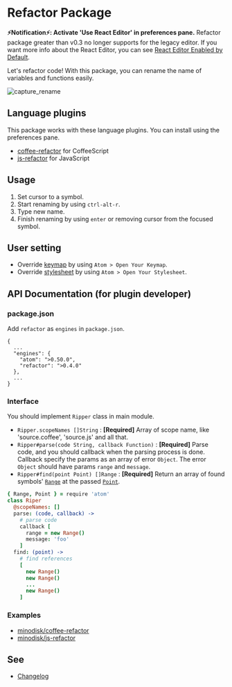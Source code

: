 # Refactor Package

**:zap:Notification:zap:: Activate 'Use React Editor' in preferences pane.**
Refactor package greater than v0.3 no longer supports for the legacy editor.
If you want more info about the React Editor, you can see [React Editor Enabled by Default](http://blog.atom.io/2014/07/22/default-to-react-editor.html).

Let's refactor code!
With this package, you can rename the name of variables and functions easily.

![capture_rename](https://cloud.githubusercontent.com/assets/514164/2929354/b4e848d4-d788-11e3-99c2-620f406d5e6f.gif)

## Language plugins

This package works with these language plugins.
You can install using the preferences pane.

* [coffee-refactor](https://atom.io/packages/coffee-refactor) for CoffeeScript
* [js-refactor](https://atom.io/packages/js-refactor) for JavaScript

## Usage

1. Set cursor to a symbol.
2. Start renaming by using `ctrl-alt-r`.
3. Type new name.
4. Finish renaming by using `enter` or removing cursor from the focused symbol.

## User setting

* Override [keymap](kaymaps/refactor.cson) by using `Atom > Open Your Keymap`.
* Override [stylesheet](stylesheets/refactor.less) by using `Atom > Open Your Stylesheet`.

## API Documentation (for plugin developer)

### package.json

Add `refactor` as `engines` in `package.json`.

```
{
  ...
  "engines": {
    "atom": ">0.50.0",
    "refactor": ">0.4.0"
  },
  ...
}
```

### Interface

You should implement `Ripper` class in main module.

* `Ripper.scopeNames []String` : **[Required]** Array of scope name, like 'source.coffee', 'source.js' and all that.
* `Ripper#parse(code String, callback Function)` : **[Required]** Parse code, and you should callback when the parsing process is done. Callback specify the params as an array of error `Object`. The error `Object` should have params `range` and `message`.
* `Ripper#find(point Point) []Range` : **[Required]** Return an array of found symbols' [`Range`](https://atom.io/docs/api/latest/api/classes/Range) at the passed [`Point`](https://atom.io/docs/api/latest/api/classes/Point).

```coffeescript
{ Range, Point } = require 'atom'
class Riper
  @scopeNames: []
  parse: (code, callback) ->
    # parse code
    callback [
      range = new Range()
      message: 'foo'
    ]
  find: (point) ->
    # find references
    [
      new Range()
      new Range()
      ...
      new Range()
    ]
```

### Examples

* [minodisk/coffee-refactor](https://github.com/minodisk/coffee-refactor)
* [minodisk/js-refactor](https://github.com/minodisk/js-refactor)


## See

* [Changelog](CHANGELOG.md)
